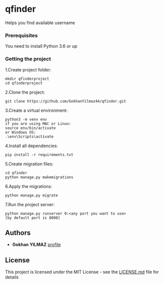 # qfinder
Helps you find available username

### Prerequisites

You need to install Python 3.6 or up


### Getting the project

1.Create project folder:
```
mkdir qfinderproject
cd qfinderproject
```

2.Clone the project:
```
git clone https://github.com/GokhanYilmaz44/qfinder.git
```

3.Create a virtual environment:
```
python3 -m venv env
if you are using MAC or Linux:
source env/bin/activate
or Windows OS:
.\env\Scripts\activate
```

4.Install all dependencies:
```
pip install -r requirements.txt
```

5.Create migration files:
```
cd qfinder
python manage.py makemigrations
```

6.Apply the migrations:
```
python manage.py migrate
```

7.Run the project server:
```
python manage.py runserver 0:<any port you want to use>
[by default port is 8000]
```


## Authors
* **Gokhan YILMAZ** [profile](https://github.com/GokhanYilmaz44)

## License

This project is licensed under the MIT License - see the [LICENSE.md](LICENSE.md) file for details

